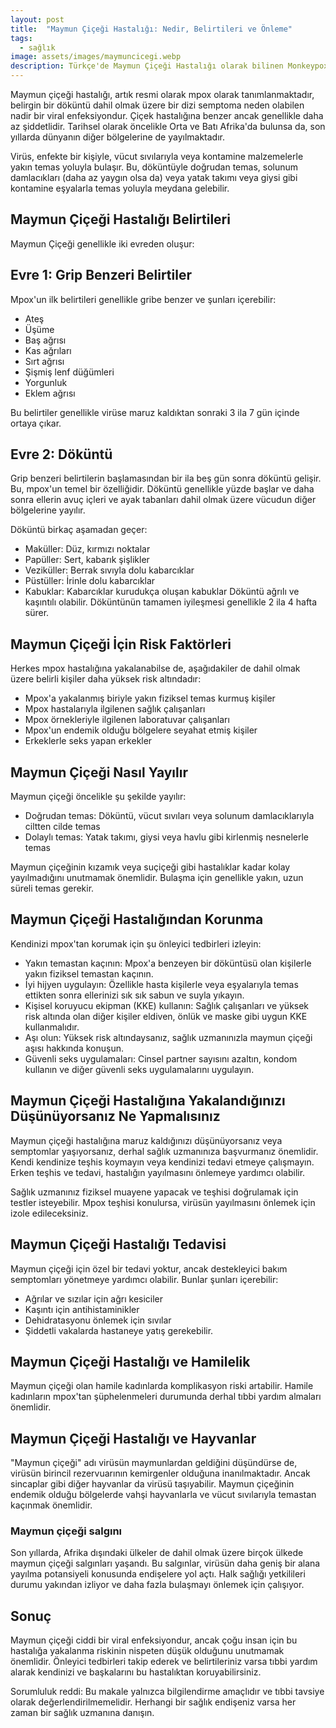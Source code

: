 ```yaml
---
layout: post
title:  "Maymun Çiçeği Hastalığı: Nedir, Belirtileri ve Önleme"
tags:
  - sağlık
image: assets/images/maymuncicegi.webp
description: Türkçe'de Maymun Çiçeği Hastalığı olarak bilinen Monkeypox ve son olarak mpox olarak adlandırılan hastalığın ne olduğuna, belirtilerine ve tedavisine göz atın.
---
```

Maymun çiçeği hastalığı, artık resmi olarak mpox olarak tanımlanmaktadır, belirgin bir döküntü dahil olmak üzere bir dizi semptoma neden olabilen nadir bir viral enfeksiyondur. Çiçek hastalığına benzer ancak genellikle daha az şiddetlidir. Tarihsel olarak öncelikle Orta ve Batı Afrika'da bulunsa da, son yıllarda dünyanın diğer bölgelerine de yayılmaktadır.

Virüs, enfekte bir kişiyle, vücut sıvılarıyla veya kontamine malzemelerle yakın temas yoluyla bulaşır. Bu, döküntüyle doğrudan temas, solunum damlacıkları (daha az yaygın olsa da) veya yatak takımı veya giysi gibi kontamine eşyalarla temas yoluyla meydana gelebilir.

## Maymun Çiçeği Hastalığı Belirtileri
Maymun Çiçeği genellikle iki evreden oluşur:

## Evre 1: Grip Benzeri Belirtiler
Mpox'un ilk belirtileri genellikle gribe benzer ve şunları içerebilir:
- Ateş
- Üşüme
- Baş ağrısı
- Kas ağrıları
- Sırt ağrısı
- Şişmiş lenf düğümleri
- Yorgunluk
- Eklem ağrısı

Bu belirtiler genellikle virüse maruz kaldıktan sonraki 3 ila 7 gün içinde ortaya çıkar.

## Evre 2: Döküntü
Grip benzeri belirtilerin başlamasından bir ila beş gün sonra döküntü gelişir. Bu, mpox'un temel bir özelliğidir. Döküntü genellikle yüzde başlar ve daha sonra ellerin avuç içleri ve ayak tabanları dahil olmak üzere vücudun diğer bölgelerine yayılır.

Döküntü birkaç aşamadan geçer:
- Maküller: Düz, kırmızı noktalar
- Papüller: Sert, kabarık şişlikler
- Veziküller: Berrak sıvıyla dolu kabarcıklar
- Püstüller: İrinle dolu kabarcıklar
- Kabuklar: Kabarcıklar kurudukça oluşan kabuklar
Döküntü ağrılı ve kaşıntılı olabilir. Döküntünün tamamen iyileşmesi genellikle 2 ila 4 hafta sürer.

## Maymun Çiçeği İçin Risk Faktörleri
Herkes mpox hastalığına yakalanabilse de, aşağıdakiler de dahil olmak üzere belirli kişiler daha yüksek risk altındadır:

- Mpox'a yakalanmış biriyle yakın fiziksel temas kurmuş kişiler
- Mpox hastalarıyla ilgilenen sağlık çalışanları
- Mpox örnekleriyle ilgilenen laboratuvar çalışanları
- Mpox'un endemik olduğu bölgelere seyahat etmiş kişiler
- Erkeklerle seks yapan erkekler

## Maymun Çiçeği Nasıl Yayılır
Maymun çiçeği öncelikle şu şekilde yayılır:
- Doğrudan temas: Döküntü, vücut sıvıları veya solunum damlacıklarıyla ciltten cilde temas
- Dolaylı temas: Yatak takımı, giysi veya havlu gibi kirlenmiş nesnelerle temas

Maymun çiçeğinin kızamık veya suçiçeği gibi hastalıklar kadar kolay yayılmadığını unutmamak önemlidir. Bulaşma için genellikle yakın, uzun süreli temas gerekir.

## Maymun Çiçeği Hastalığından Korunma
Kendinizi mpox'tan korumak için şu önleyici tedbirleri izleyin:

- Yakın temastan kaçının: Mpox'a benzeyen bir döküntüsü olan kişilerle yakın fiziksel temastan kaçının.
- İyi hijyen uygulayın: Özellikle hasta kişilerle veya eşyalarıyla temas ettikten sonra ellerinizi sık sık sabun ve suyla yıkayın.
- Kişisel koruyucu ekipman (KKE) kullanın: Sağlık çalışanları ve yüksek risk altında olan diğer kişiler eldiven, önlük ve maske gibi uygun KKE kullanmalıdır.
- Aşı olun: Yüksek risk altındaysanız, sağlık uzmanınızla maymun çiçeği aşısı hakkında konuşun.
- Güvenli seks uygulamaları: Cinsel partner sayısını azaltın, kondom kullanın ve diğer güvenli seks uygulamalarını uygulayın.

## Maymun Çiçeği Hastalığına Yakalandığınızı Düşünüyorsanız Ne Yapmalısınız
Maymun çiçeği hastalığına maruz kaldığınızı düşünüyorsanız veya semptomlar yaşıyorsanız, derhal sağlık uzmanınıza başvurmanız önemlidir. Kendi kendinize teşhis koymayın veya kendinizi tedavi etmeye çalışmayın. Erken teşhis ve tedavi, hastalığın yayılmasını önlemeye yardımcı olabilir.

Sağlık uzmanınız fiziksel muayene yapacak ve teşhisi doğrulamak için testler isteyebilir. Mpox teşhisi konulursa, virüsün yayılmasını önlemek için izole edileceksiniz.

## Maymun Çiçeği Hastalığı Tedavisi
Maymun çiçeği için özel bir tedavi yoktur, ancak destekleyici bakım semptomları yönetmeye yardımcı olabilir. Bunlar şunları içerebilir:
- Ağrılar ve sızılar için ağrı kesiciler
- Kaşıntı için antihistaminikler
- Dehidratasyonu önlemek için sıvılar
- Şiddetli vakalarda hastaneye yatış gerekebilir.

## Maymun Çiçeği Hastalığı ve Hamilelik
Maymun çiçeği olan hamile kadınlarda komplikasyon riski artabilir. Hamile kadınların mpox'tan şüphelenmeleri durumunda derhal tıbbi yardım almaları önemlidir.

## Maymun Çiçeği Hastalığı ve Hayvanlar
"Maymun çiçeği" adı virüsün maymunlardan geldiğini düşündürse de, virüsün birincil rezervuarının kemirgenler olduğuna inanılmaktadır. Ancak sincaplar gibi diğer hayvanlar da virüsü taşıyabilir. Maymun çiçeğinin endemik olduğu bölgelerde vahşi hayvanlarla ve vücut sıvılarıyla temastan kaçınmak önemlidir.

### Maymun çiçeği salgını
Son yıllarda, Afrika dışındaki ülkeler de dahil olmak üzere birçok ülkede maymun çiçeği salgınları yaşandı. Bu salgınlar, virüsün daha geniş bir alana yayılma potansiyeli konusunda endişelere yol açtı. Halk sağlığı yetkilileri durumu yakından izliyor ve daha fazla bulaşmayı önlemek için çalışıyor.

## Sonuç
Maymun çiçeği ciddi bir viral enfeksiyondur, ancak çoğu insan için bu hastalığa yakalanma riskinin nispeten düşük olduğunu unutmamak önemlidir. Önleyici tedbirleri takip ederek ve belirtileriniz varsa tıbbi yardım alarak kendinizi ve başkalarını bu hastalıktan koruyabilirsiniz.

Sorumluluk reddi: Bu makale yalnızca bilgilendirme amaçlıdır ve tıbbi tavsiye olarak değerlendirilmemelidir. Herhangi bir sağlık endişeniz varsa her zaman bir sağlık uzmanına danışın.
